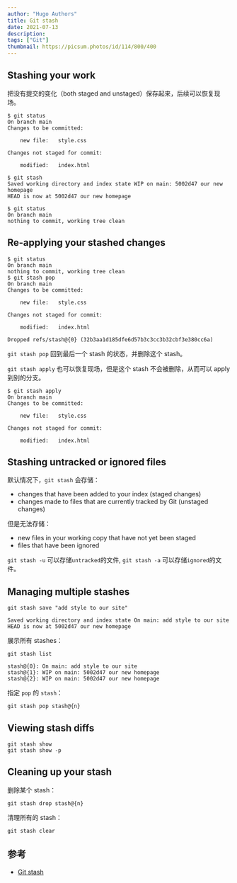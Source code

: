 ```yaml
---
author: "Hugo Authors"
title: Git stash
date: 2021-07-13
description: 
tags: ["Git"]
thumbnail: https://picsum.photos/id/114/800/400
---
```


## Stashing your work

把没有提交的变化（both staged and unstaged）保存起来，后续可以恢复现场。

```shell
$ git status
On branch main
Changes to be committed:

    new file:   style.css

Changes not staged for commit:

    modified:   index.html

$ git stash
Saved working directory and index state WIP on main: 5002d47 our new homepage
HEAD is now at 5002d47 our new homepage

$ git status
On branch main
nothing to commit, working tree clean
```

## Re-applying your stashed changes

```shell
$ git status
On branch main
nothing to commit, working tree clean
$ git stash pop
On branch main
Changes to be committed:

    new file:   style.css

Changes not staged for commit:

    modified:   index.html

Dropped refs/stash@{0} (32b3aa1d185dfe6d57b3c3cc3b32cbf3e380cc6a)
```

`git stash pop` 回到最后一个 stash 的状态，并删除这个 stash。

`git stash apply` 也可以恢复现场，但是这个 stash 不会被删除，从而可以 apply 到别的分支。

```shell
$ git stash apply
On branch main
Changes to be committed:

    new file:   style.css

Changes not staged for commit:

    modified:   index.html
```

## Stashing untracked or ignored files

默认情况下，`git stash` 会存储：

- changes that have been added to your index (staged changes)
- changes made to files that are currently tracked by Git (unstaged changes)

但是无法存储：

- new files in your working copy that have not yet been staged
- files that have been ignored

`git stash -u` 可以存储`untracked`的文件,
`git stash -a` 可以存储`ignored`的文件。

## Managing multiple stashes

```shell
git stash save "add style to our site"
```

```console
Saved working directory and index state On main: add style to our site
HEAD is now at 5002d47 our new homepage
```

展示所有 stashes：

```shell
git stash list
```

```console
stash@{0}: On main: add style to our site
stash@{1}: WIP on main: 5002d47 our new homepage
stash@{2}: WIP on main: 5002d47 our new homepage

```

指定 `pop` 的 `stash`：

```shell
git stash pop stash@{n}
```

## Viewing stash diffs

```shell
git stash show
git stash show -p
```

## Cleaning up your stash

删除某个 stash：

```shell
git stash drop stash@{n}
```

清理所有的 stash：

```shell
git stash clear
```

## 参考

- [Git stash](https://www.atlassian.com/git/tutorials/saving-changes/git-stash)
